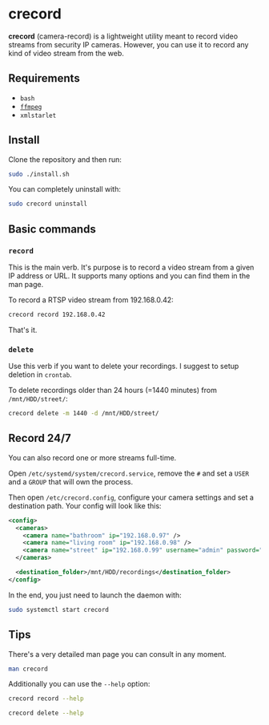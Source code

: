 # crecord

**crecord** (camera-record) is a lightweight utility meant to record video streams from security IP cameras. However, you can use it to record any kind of video stream from the web.

## Requirements

- `bash`
- [`ffmpeg`](https://ffmpeg.org)
- `xmlstarlet`

## Install

Clone the repository and then run:

```bash
sudo ./install.sh
```

You can completely uninstall with:

```bash
sudo crecord uninstall
```

## Basic commands

### `record`
This is the main verb. It's purpose is to record a video stream from a given IP address or URL. It supports many options and you can find them in the man page.

To record a RTSP video stream from 192.168.0.42:

```bash
crecord record 192.168.0.42
```

That's it.

### `delete`

Use this verb if you want to delete your recordings. I suggest to setup deletion in `crontab`.

To delete recordings older than 24 hours (=1440 minutes) from `/mnt/HDD/street/`:

```bash
crecord delete -m 1440 -d /mnt/HDD/street/
```

## Record 24/7

You can also record one or more streams full-time.

Open `/etc/systemd/system/crecord.service`, remove the `#` and set a `USER` and a `GROUP` that will own the process.

Then open `/etc/crecord.config`, configure your camera settings and set a destination path. Your config will look like this:

```xml
<config>
  <cameras>
    <camera name="bathroom" ip="192.168.0.97" />
    <camera name="living room" ip="192.168.0.98" />
    <camera name="street" ip="192.168.0.99" username="admin" password="admin" rtsp_path="cam/realmonitor?channel=1&#38;subtype=0" />
  </cameras>

  <destination_folder>/mnt/HDD/recordings</destination_folder>
</config>
```

In the end, you just need to launch the daemon with:

```bash
sudo systemctl start crecord
```

## Tips

There's a very detailed man page you can consult in any moment.

```bash
man crecord
```

Additionally you can use the `--help` option:

```bash
crecord record --help
```

```bash
crecord delete --help
```
